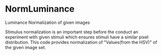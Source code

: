 # NormLuminance
Luminance Normalization of given images

 
Stimulus normalization is an important step before the conduct an experiment with given stimuli which ensures stimuli have a similar pixel distribution. This code provides normalization of "Values(from the HSV)" of the given image set.
